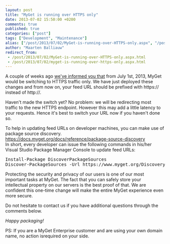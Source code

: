 ```yaml
---
layout: post
title: "MyGet is running over HTTPS only"
date: 2013-07-02 15:50:00 +0200
comments: true
published: true
categories: ["post"]
tags: ["Development", "Maintenance"]
alias: ["/post/2013/07/02/MyGet-is-running-over-HTTPS-only.aspx", "/post/2013/07/02/myget-is-running-over-https-only.aspx"]
author: "Maarten Balliauw"
redirect_from:
 - /post/2013/07/02/MyGet-is-running-over-HTTPS-only.aspx.html
 - /post/2013/07/02/myget-is-running-over-https-only.aspx.html
---
```


<p>A couple of weeks ago <a href="/post/2013/06/18/Switching-to-full-HTTPS-on-July-1st-2013.aspx">we've informed you that</a> from July 1st, 2013, MyGet would be switching to HTTPS traffic only. We have just deployed these changes and from now on, your feed URL should be prefixed with https:// instead of http://.</p>
<p>Haven't made the switch yet? No problem: we will be redirecting most traffic to the new HTTPS endpoint. However this may add a little latency to your requests. Hence it's best to switch your URL now if you haven't done so.</p>
<p>To help in updating feed URLs on developer machines, you can make use of package source discovery. <a href="https://docs.myget.org/docs/reference/package-source-discovery">https://docs.myget.org/docs/reference/package-source-discovery</a> <br />In short, every developer can issue the following commands in his/her Visual Studio Package Manager Console to update feed URLs:</p>
<pre>Install-Package DiscoverPackageSources
Discover-PackageSources -Url https://www.myget.org/Discovery/Feed/<feedname> -OverwriteExisting</pre>
<p>Protecting the security and privacy of our users is one of our most important tasks at MyGet. The fact that you can safely store your intellectual property on our servers is the best proof of that. We are confident this one-time change will make the entire MyGet experience even more secure.</p>
<p>Do not hesitate to contact us if you have additional questions through the comments below.</p>
<p><em>Happy packaging!</em></p>
<p>PS: If you are a MyGet Enterprise customer and are using your own domain name, no action isrequired on your side.</p>

